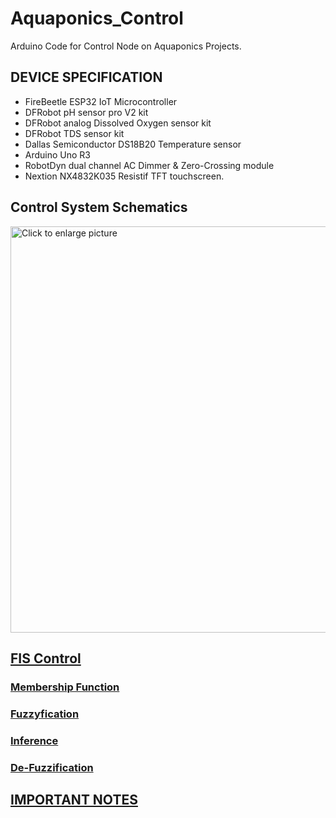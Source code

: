 # Aquaponics_Control
Arduino Code for Control Node on Aquaponics Projects.

## DEVICE SPECIFICATION

* FireBeetle ESP32 IoT Microcontroller
* DFRobot pH sensor pro V2 kit
* DFRobot analog Dissolved Oxygen sensor kit
* DFRobot TDS sensor kit
* Dallas Semiconductor DS18B20 Temperature sensor
* Arduino Uno R3
* RobotDyn dual channel AC Dimmer & Zero-Crossing module
* Nextion NX4832K035 Resistif TFT touchscreen.


## Control System Schematics
<a href="https://drive.google.com/uc?export=view&id=1mMVa8zDyjzyA-RP0FeLBaGFyblFXNmO"><img src="https://drive.google.com/file/d/1mMVa8zDyjzyA-RP0FeLBaGFyblFXNmOj/view" style="width: 650px; max-width: 100%; height: auto" title="Click to enlarge picture" />

## FIS Control

### Membership Function

### Fuzzyfication

### Inference

### De-Fuzzification

## IMPORTANT NOTES






